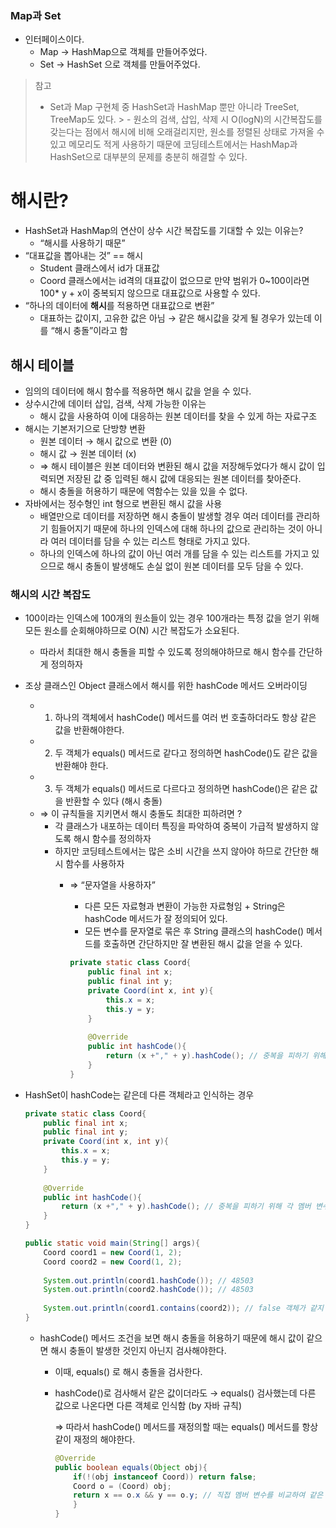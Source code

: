 ### Map과 Set

- 인터페이스이다.
    - Map → HashMap으로 객체를 만들어주었다.
    - Set → HashSet 으로 객체를 만들어주었다.

> 참고
>
> - Set과 Map 구현체 중 HashSet과 HashMap 뿐만 아니라 TreeSet, TreeMap도 있다.
    >     - 원소의 검색, 삽입, 삭제 시 O(logN)의 시간복잡도를 갖는다는 점에서 해시에 비해 오래걸리지만, 원소를 정렬된 상태로 가져올 수 있고 메모리도 적게 사용하기 때문에 코딩테스트에서는 HashMap과 HashSet으로 대부분의 문제를 충분히 해결할 수 있다.

# 해시란?

- HashSet과 HashMap의 연산이 상수 시간 복잡도를 기대할 수 있는 이유는?
    - “해시를 사용하기 때문”
- “대표값을 뽑아내는 것” == 해시
    - Student 클래스에서 id가 대표값
    - Coord 클래스에서는 id격의 대표값이 없으므로 만약 범위가 0~100이라면 100* y + x이 중복되지 않으므로 대표값으로 사용할 수 있다.
- “하나의 데이터에 **해시**를 적용하면 대표값으로 변환”
    - 대표하는 값이지, 고유한 값은 아님 → 같은 해시값을 갖게 될 경우가 있는데 이를 “해시 충돌”이라고 함

## 해시 테이블

- 임의의 데이터에 해시 함수를 적용하면 해시 값을 얻을 수 있다.
- 상수시간에 데이터 삽입, 검색, 삭제 가능한 이유는
    - 해시 값을 사용하여 이에 대응하는 원본 데이터를 찾을 수 있게 하는 자료구조
- 해시는 기본저기으로 단방향 변환
    - 원본 데이터 → 해시 값으로 변환 (0)
    - 해시 값 → 원본 데이터 (x)
    - ⇒ 해시 테이블은 원본 데이터와 변환된 해시 값을 저장해두었다가 해시 값이 입력되면 저장된 값 중 입력된 해시 값에 대응되는 원본 데이터를 찾아준다.
    - 해시 충돌을 허용하기 때문에 역함수는 있을 있을 수 없다.
- 자바에서는 정수형인 int 형으로 변환된 해시 값을 사용
    - 배열만으로 데이터를 저장하면 해시 충돌이 발생할 경우 여러 데이터를 관리하기 힘들어지기 때문에 하나의 인덱스에 대해 하나의 값으로 관리하는 것이 아니라 여러 데이터를 담을 수 있는 리스트 형태로 가지고 있다.
    - 하나의 인덱스에 하나의 값이 아닌 여러 개를 담을 수 있는 리스트를 가지고 있으므로 해시 충돌이 발생해도 손실 없이 원본 데이터를 모두 담을 수 있다.

### 해시의 시간 복잡도

- 100이라는 인덱스에 100개의 원소들이 있는 경우 100개라는 특정 값을 얻기 위해 모든 원소를 순회해야하므로 O(N) 시간 복잡도가 소요된다.
    - 따라서 최대한 해시 충돌을 피할 수 있도록 정의해야하므로 해시 함수를 간단하게 정의하자
- 조상 클래스인 Object 클래스에서 해시를 위한 hashCode 메서드 오버라이딩
    - 1) 하나의 객체에서 hashCode() 메서드를 여러 번 호출하더라도 항상 같은 값을 반환해야한다.
    - 2) 두 객체가 equals() 메서드로 같다고 정의하면 hashCode()도 같은 값을 반환해야 한다.
    - 3) 두 객체가 equals() 메서드로 다르다고 정의하면 hashCode()은 같은 값을 반환할 수 있다 (해시 충돌)
    - ⇒ 이 규칙들을 지키면서 해시 충돌도 최대한 피하려면 ?
        - 각 클래스가 내포하는 데이터 특징을 파악하여 중복이 가급적 발생하지 않도록 해시 함수를 정의하자
        - 하지만 코딩테스트에서는 많은 소비 시간을 쓰지 않아야 하므로 간단한 해시 함수를 사용하자
            - ⇒ “문자열을 사용하자”
                - 다른 모든 자료형과 변환이 가능한 자료형임 + String은 hashCode 메서드가 잘 정의되어 있다.
                - 모든 변수를 문자열로 묶은 후 String 클래스의 hashCode() 메서드를 호출하면 간단하지만 잘 변환된 해시 값을 얻을 수 있다.

                ```java
                private static class Coord{
                	public final int x;
                	public final int y;
                	private Coord(int x, int y){
                		this.x = x;
                		this.y = y;
                	}
                	
                	@Override
                	public int hashCode(){
                		return (x +"," + y).hashCode(); // 중복을 피하기 위해 각 멤버 변수를 이어붙일 때마다 변수 사이사이에 임의의 문자를 하나씩 연결하면 해시충돌을 더 잘 피할 수 있다. 
                	}
                }
                ```

- HashSet이 hashCode는 같은데 다른 객체라고 인식하는 경우

    ```java
    private static class Coord{
    	public final int x;
    	public final int y;
    	private Coord(int x, int y){
    		this.x = x;
    		this.y = y;
    	}
    	
    	@Override
    	public int hashCode(){
    		return (x +"," + y).hashCode(); // 중복을 피하기 위해 각 멤버 변수를 이어붙일 때마다 변수 사이사이에 임의의 문자를 하나씩 연결하면 해시충돌을 더 잘 피할 수 있다. 
    	}
    }
    
    public static void main(String[] args){
    	Coord coord1 = new Coord(1, 2);
    	Coord coord2 = new Coord(1, 2);
    	
    	System.out.println(coord1.hashCode()); // 48503
    	System.out.println(coord2.hashCode()); // 48503
    	
    	System.out.println(coord1.contains(coord2)); // false 객체가 같지 않음 
    }
    ```

    - hashCode() 메서드 조건을 보면 해시 충돌을 허용하기 때문에 해시 값이 같으면 해시 충돌이 발생한 것인지 아닌지 검사해야한다.
        - 이때, equals() 로 해시 충돌을 검사한다.
        - hashCode()로 검사해서 같은 값이더라도  → equals() 검사했는데 다른 값으로 나온다면 다른 객체로 인식함 (by 자바 규칙)

          ⇒ 따라서 hashCode() 메서드를 재정의할 때는 equals() 메서드를 항상 같이 재정의 해야한다.

            ```java
            @Override
            public boolean equals(Object obj){
            	if(!(obj instanceof Coord)) return false;
            	Coord o = (Coord) obj;
            	return x == o.x && y == o.y; // 직접 멤버 변수를 비교하여 같은 데이터를 가지는지 확인
            	}
            }
            ```